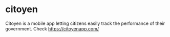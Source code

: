 # citoyen
Citoyen is a mobile app letting citizens easily track the performance of their government.
Check https://citoyenapp.com/
